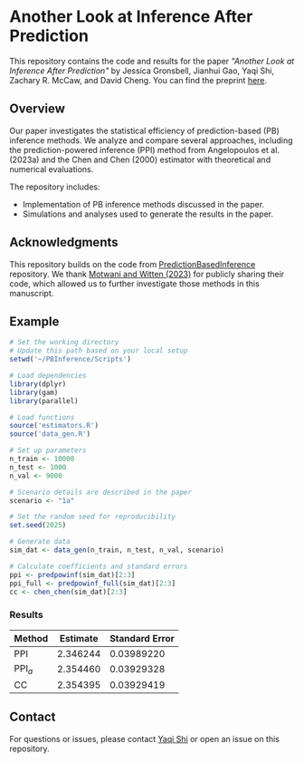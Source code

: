 # Another Look at Inference After Prediction

This repository contains the code and results for the paper *"Another Look at Inference After Prediction"* by Jessica Gronsbell,  Jianhui Gao, Yaqi Shi, Zachary R. McCaw, and David Cheng. You can find the preprint [here](https://arxiv.org/abs/2411.19908).

## Overview

Our paper investigates the statistical efficiency of prediction-based (PB) inference methods. We analyze and compare several approaches, including the prediction-powered inference (PPI) method from Angelopoulos et al. (2023a) and the Chen and Chen (2000) estimator with theoretical and numerical evaluations.

The repository includes:
- Implementation of PB inference methods discussed in the paper.
- Simulations and analyses used to generate the results in the paper.

## Acknowledgments

This repository builds on the code from [PredictionBasedInference](https://github.com/keshav-motwani/PredictionBasedInference) repository. We thank [Motwani and Witten (2023)](https://www.jmlr.org/papers/volume24/23-0896/23-0896.pdf) for publicly sharing their code, which allowed us to further investigate those methods in this manuscript. 

## Example

``` r
# Set the working directory
# Update this path based on your local setup
setwd('~/PBInference/Scripts')

# Load dependencies
library(dplyr)
library(gam)
library(parallel)

# Load functions
source('estimators.R')
source('data_gen.R')

# Set up parameters
n_train <- 10000
n_test <- 1000
n_val <- 9000

# Scenario details are described in the paper
scenario <- "1a"

# Set the random seed for reproducibility
set.seed(2025)

# Generate data
sim_dat <- data_gen(n_train, n_test, n_val, scenario)

# Calculate coefficients and standard errors
ppi <- predpowinf(sim_dat)[2:3]
ppi_full <- predpowinf_full(sim_dat)[2:3]
cc <- chen_chen(sim_dat)[2:3]
```

### Results

| Method         | Estimate | Standard Error |
|----------------|----------|----------------|
| $\text{PPI}$   | 2.346244 | 0.03989220     |
| $\text{PPI}_a$ | 2.354460 | 0.03929328     |
| $\text{CC}$    | 2.354395 | 0.03929419     |



## Contact

For questions or issues, please contact [Yaqi Shi](mailto:yaqi.shi@mail.utoronto.com) or open an issue on this repository.

